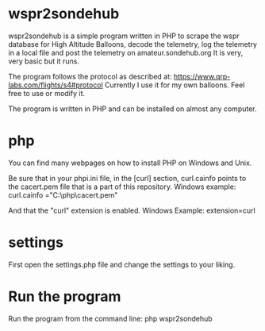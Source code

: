 # wspr2sondehub

wspr2sondehub is a simple program written in PHP to scrape the wspr database for High Altitude Balloons, decode the telemetry, log the telemetry in a local file and post the telemetry on amateur.sondehub.org
It is very, very basic but it runs.

The program follows the protocol as described at: https://www.qrp-labs.com/flights/s4#protocol
Currently I use it for my own balloons. Feel free to use or modify it.

The program is written in PHP and can be installed on almost any computer.

# php
You can find many webpages on how to install PHP on Windows and Unix.

Be sure that in your phpi.ini file, in the [curl] section, curl.cainfo points to the cacert.pem file that is a part of this repository.
Windows example:
curl.cainfo ="C:\php\cacert.pem" 

And that the "curl" extension is enabled.
Windows Example:
extension=curl

# settings
First open the settings.php file and change the settings to your liking.

# Run the program
Run the program from the command line:
php wspr2sondehub
